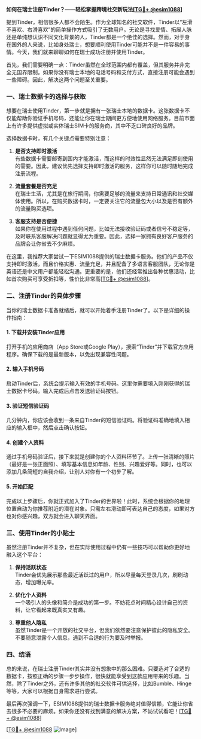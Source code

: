 **如何在瑞士注册Tinder？——轻松掌握跨境社交新玩法[[TG💪+ @esim1088](https://t.me/s/esim1088)]**

提到Tinder，相信很多人都不会陌生。作为全球知名的社交软件，Tinder以“左滑不喜欢、右滑喜欢”的简单操作方式吸引了无数用户。无论是寻找爱情、拓展人脉还是单纯想认识不同文化背景的人，Tinder都是一个绝佳的选择。然而，对于身在国外的人来说，比如身处瑞士，想要顺利使用Tinder可能并不是一件容易的事情。今天，我们就来聊聊如何在瑞士成功注册并使用Tinder。

首先，我们需要明确一点：Tinder虽然在全球范围内都有覆盖，但其服务并非完全无国界限制。如果你没有瑞士本地的电话号码和支付方式，直接注册可能会遇到一些障碍。因此，解决这两个问题至关重要。

### **一、瑞士数据卡的选择与获取**

想要在瑞士使用Tinder，第一步就是拥有一张瑞士本地的数据卡。这张数据卡不仅能帮助你验证手机号码，还能让你在瑞士期间更方便地使用网络服务。目前市面上有许多提供虚拟或实体瑞士SIM卡的服务商，其中不乏口碑良好的品牌。

选择数据卡时，有几个关键点需要特别注意：

1. **是否支持即时激活**  
   有些数据卡需要邮寄到国内才能激活，而这样的时效性显然无法满足即刻使用的需要。因此，建议优先选择支持即时激活的服务，这样你可以随时随地完成注册流程。

2. **流量套餐是否充足**  
   在瑞士生活，尤其是在旅行期间，你需要足够的流量来支持日常通讯和社交媒体使用。所以，在购买数据卡时，一定要关注它的流量包大小以及是否有额外的流量购买选项。

3. **客服支持是否便捷**  
   如果你在使用过程中遇到任何问题，比如无法接收验证码或者信号不稳定等，及时联系客服解决问题就显得尤为重要。因此，选择一家拥有良好客户服务的品牌会让你省去不少麻烦。

在这里，我推荐大家尝试一下ESIM1088提供的瑞士数据卡服务。他们的产品不仅支持即时激活，而且价格实惠、流量充足，并且配备了多语言客服团队，无论你是英语还是中文用户都能轻松沟通。更重要的是，他们还经常推出各种优惠活动，比如首次购买可享受折扣等，性价比非常高[[TG💪+ @esim1088](https://t.me/s/esim1088)]。

### **二、注册Tinder的具体步骤**

当你的瑞士数据卡准备就绪后，就可以开始着手注册Tinder了。以下是详细的操作指南：

#### **1. 下载并安装Tinder应用**
打开手机的应用商店（App Store或Google Play），搜索“Tinder”并下载官方应用程序。确保下载的是最新版本，以免出现兼容性问题。

#### **2. 输入手机号码**
启动Tinder后，系统会提示输入有效的手机号码。这里你需要填入刚刚获得的瑞士数据卡号码。输入完成后点击发送验证码按钮。

#### **3. 验证短信验证码**
几分钟内，你应该会收到一条来自Tinder的短信验证码。将验证码准确地填入相应的输入框中，然后点击确认按钮。

#### **4. 创建个人资料**
通过手机号码验证后，接下来就是创建你的个人资料环节了。上传一张清晰的照片（最好是一张正面照）、填写基本信息如年龄、性别、兴趣爱好等。同时，也可以添加几条简短的自我介绍，让别人对你有一个初步了解。

#### **5. 开始匹配**
完成以上步骤后，你就正式加入了Tinder的世界啦！此时，系统会根据你的地理位置自动为你推荐附近的潜在对象。只需左右滑动即可表达自己的态度，如果对方也对你感兴趣，双方就会进入聊天界面。

### **三、使用Tinder的小贴士**

虽然注册Tinder并不复杂，但在实际使用过程中仍有一些技巧可以帮助你更好地融入这个平台：

1. **保持活跃状态**  
   Tinder会优先展示那些最近活跃过的用户，所以尽量每天登录几次，刷刷动态，增加曝光率。

2. **优化个人资料**  
   一个吸引人的头像和简介是成功的第一步。不妨花点时间精心设计自己的资料，让它看起来既真实又有趣。

3. **尊重他人隐私**  
   虽然Tinder是一个开放的社交平台，但我们依然要注意保护彼此的隐私安全。不要随意泄露个人信息，遇到不合适的行为要及时举报。

### **四、结语**

总的来说，在瑞士注册Tinder其实并没有想象中的那么困难。只要选对了合适的数据卡，按照正确的步骤一步步操作，很快就能享受到这款应用带来的乐趣。当然，除了Tinder之外，还有许多其他的社交软件可供选择，比如Bumble、Hinge等等，大家可以根据自身需求进行尝试。

最后再次强调一下，ESIM1088提供的瑞士数据卡服务绝对值得信赖，它能让你省去很多不必要的麻烦。如果你还没有找到满意的解决方案，不妨试试看吧！[[TG💪+ @esim1088](https://t.me/s/esim1088)]

[[TG💪+ @esim1088](https://t.me/s/esim1088) ![Image](https://i.postimg.cc/4NQfJmqS/Snipaste-2025-05-13-00-14-12.png)]
